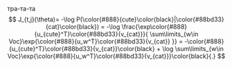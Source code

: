 тра-та-та
$$
J_{t,j}(\theta)= -\log P(\color{#888}{cute}\color{black}|\color{#88bd33}{cat}\color{black}) =
        -\log \frac{\exp\color{#888}{u_{cute}^T}\color{#88bd33}{v_{cat}}}{
       \sum\limits_{w\in Voc}\exp{\color{#888}{u_w^T}\color{#88bd33}{v_{cat}} }} =
    -\color{#888}{u_{cute}^T}\color{#88bd33}{v_{cat}}\color{black}
        + \log \sum\limits_{w\in Voc}\exp{\color{#888}{u_w^T}\color{#88bd33}{v_{cat}}}\color{black}{.}
$$